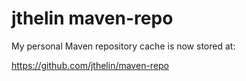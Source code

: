 # jthelin maven-repo

My personal Maven repository cache is now stored at:

<https://github.com/jthelin/maven-repo>
